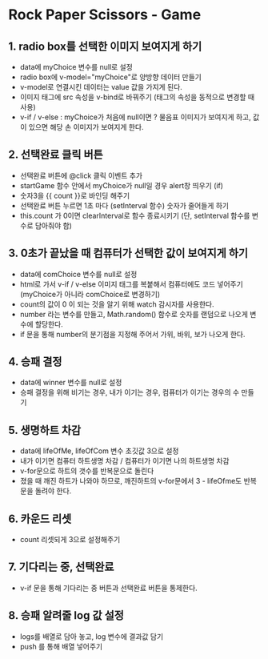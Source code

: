 # Rock Paper Scissors - Game

## 1. radio box를 선택한 이미지 보여지게 하기
* data에 myChoice 변수를 null로 설정
* radio box에 v-model="myChoice"로 양방향 데이터 만들기
* v-model로 연결시킨 데이터는 value 값을 가지게 된다.
* 이미지 태그에 src 속성을 v-bind로 바꿔주기 (태그의 속성을 동적으로 변경할 때 사용)
* v-if / v-else : myChoice가 처음에 null이면 ? 물음표 이미지가 보여지게 하고, 값이 있으면 해당 손 이미지가 보여지게 한다.

## 2. 선택완료 클릭 버튼
* 선택완료 버튼에 @click 클릭 이벤트 추가
* startGame 함수 안에서 myChoice가 null일 경우 alert창 띄우기 (if)
* 숫자3을 {{ count }}로 바인딩 해주기
* 선택완료 버튼 누르면 1초 마다 (setInterval 함수) 숫자가 줄어들게 하기
* this.count 가 0이면 clearInterval로 함수 종료시키기 (단, setInterval 함수를 변수로 담아줘야 함)

## 3. 0초가 끝났을 때 컴퓨터가 선택한 값이 보여지게 하기
* data에 comChoice 변수를 null로 설정
* html로 가서 v-if / v-else 이미지 태그를 복붙해서 컴퓨터에도 코드 넣어주기 (myChoice가 아니라 comChoice로 변경하기)
* count의 값이 0 이 되는 것을 알기 위해 watch 감시자를 사용한다.
* number 라는 변수를 만들고, Math.random() 함수로 숫자를 랜덤으로 나오게 변수에 할당한다.
* if 문을 통해 number의 분기점을 지정해 주어서 가위, 바위, 보가 나오게 한다.

## 4. 승패 결정
* data에 winner 변수를 null로 설정
* 승패 결정을 위해 비기는 경우, 내가 이기는 경우, 컴퓨터가 이기는 경우의 수 만들기

## 5. 생명하트 차감
* data에 lifeOfMe, lifeOfCom 변수 초깃값 3으로 설정
* 내가 이기면 컴퓨터 하트생명 차감 / 컴퓨터가 이기면 나의 하트생명 차감
* v-for문으로 하트의 갯수를 반복문으로 돌린다
* 졌을 때 깨진 하트가 나와야 하므로, 깨진하트의 v-for문에서 3 - lifeOfme도 반복문을 돌려야 한다.

## 6. 카운드 리셋 
* count 리셋되게 3으로 설정해주기

## 7. 기다리는 중, 선택완료
* v-if 문을 통해 기다리는 중 버튼과 선택완료 버튼을 통제한다.

## 8. 승패 알려줄 log 값 설정
* logs를 배열로 담아 놓고, log 변수에 결과값 담기
* push 를 통해 배열 넣어주기


